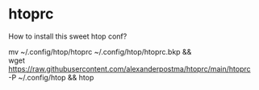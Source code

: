 # htoprc
How to install this sweet htop conf?

mv ~/.config/htop/htoprc ~/.config/htop/htoprc.bkp && \
wget https://raw.githubusercontent.com/alexanderpostma/htoprc/main/htoprc \
-P ~/.config/htop && htop
